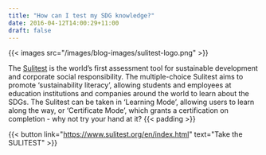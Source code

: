 ```yaml
---
title: "How can I test my SDG knowledge?"
date: 2016-04-12T14:00:29+11:00
draft: false
---
```


{{< images src="/images/blog-images/sulitest-logo.png" >}}

The [Sulitest](https://www.sulitest.org/en/index.html) is the world’s first assessment tool for sustainable development and corporate social responsibility. The multiple-choice Sulitest aims to promote ‘sustainability literacy’, allowing students and employees at education institutions and companies around the world to learn about the SDGs. The Sulitest can be taken in ‘Learning Mode’, allowing users to learn along the way, or ‘Certificate Mode’, which grants a certification on completion - why not try your hand at it? 
 {{< padding >}}
 
{{< button link="https://www.sulitest.org/en/index.html" text="Take the SULITEST" >}}